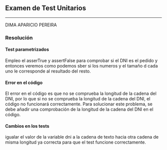 ## Examen de Test Unitarios

---
DIMA APARICIO PEREIRA
### Resolución

#### Test parametrizados

Empleo el asserTrue y assertFalse para comprobar si el DNI  es el pedido y entonces veremos como podemos sber si los numeros y el tamaño d cada uno le corresponde al resultado del resto.

#### Error en el código

El error en el código es que no se comprueba la longitud de la cadena del DNI, por lo que si no se comprueba la longitud de la cadena del DNI, el código no funcionará correctamente. Para solucionar este problema, se debe añadir una comprobación de la longitud de la cadena del DNI en el código.

#### Cambios en los tests

igualar el valor de la variable dni a la cadena de texto  hacia otra cadena de misma longitud ya correcta para que el test funcione correctamente.
